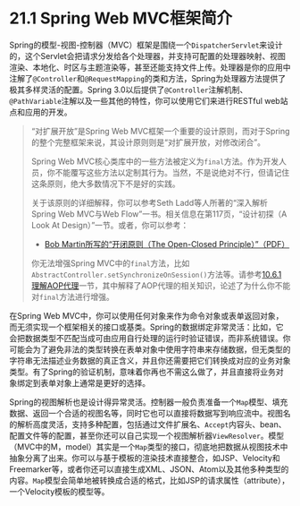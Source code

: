 # 21.1 Spring Web MVC框架简介

Spring的模型-视图-控制器（MVC）框架是围绕一个`DispatcherServlet`来设计的，这个Servlet会把请求分发给各个处理器，并支持可配置的处理器映射、视图渲染、本地化、时区与主题渲染等，甚至还能支持文件上传。处理器是你的应用中注解了`@Controller`和`@RequestMapping`的类和方法，Spring为处理器方法提供了极其多样灵活的配置。Spring 3.0以后提供了`@Controller`注解机制、`@PathVariable`注解以及一些其他的特性，你可以使用它们来进行RESTful web站点和应用的开发。

> “对扩展开放”是Spring Web MVC框架一个重要的设计原则，而对于Spring的整个完整框架来说，其设计原则则是“对扩展开放，对修改闭合”。
>
> Spring Web MVC核心类库中的一些方法被定义为`final`方法。作为开发人员，你不能覆写这些方法以定制其行为。当然，不是说绝对不行，但请记住这条原则，绝大多数情况下不是好的实践。
>
> 关于该原则的详细解释，你可以参考Seth Ladd等人所著的“深入解析Spring Web MVC与Web Flow”一书。相关信息在第117页，“设计初探（A Look At Design）”一节。或者，你可以参考：
>
> * [Bob Martin所写的“开闭原则（The Open-Closed Principle）”（PDF）](http://www.objectmentor.com/resources/articles/ocp.pdf)
>
> 你无法增强Spring MVC中的`final`方法，比如`AbstractController.setSynchronizeOnSession()`方法等。请参考[10.6.1 理解AOP代理](http://docs.spring.io/spring-framework/docs/4.2.4.RELEASE/spring-framework-reference/html/aop.html#aop-understanding-aop-proxies)一节，其中解释了AOP代理的相关知识，论述了为什么你不能对`final`方法进行增强。

在Spring Web MVC中，你可以使用任何对象来作为命令对象或表单返回对象，而无须实现一个框架相关的接口或基类。Spring的数据绑定非常灵活：比如，它会把数据类型不匹配当成可由应用自行处理的运行时验证错误，而非系统错误。你可能会为了避免非法的类型转换在表单对象中使用字符串来存储数据，但无类型的字符串无法描述业务数据的真正含义，并且你还需要把它们转换成对应的业务对象类型。有了Spring的验证机制，意味着你再也不需这么做了，并且直接将业务对象绑定到表单对象上通常是更好的选择。

Spring的视图解析也是设计得异常灵活。控制器一般负责准备一个`Map`模型、填充数据、返回一个合适的视图名等，同时它也可以直接将数据写到响应流中。视图名的解析高度灵活，支持多种配置，包括通过文件扩展名、`Accept`内容头、bean、配置文件等的配置，甚至你还可以自己实现一个视图解析器`ViewResolver`。模型（MVC中的M，model）其实是一个`Map`类型的接口，彻底地把数据从视图技术中抽象分离了出来。你可以与基于模板的渲染技术直接整合，如JSP、Velocity和Freemarker等，或者你还可以直接生成XML、JSON、Atom以及其他多种类型的内容。`Map`模型会简单地被转换成合适的格式，比如JSP的请求属性（attribute），一个Velocity模板的模型等。
